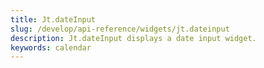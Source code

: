 ```yaml
---
title: Jt.dateInput
slug: /develop/api-reference/widgets/jt.dateinput
description: Jt.dateInput displays a date input widget.
keywords: calendar
---
```


<Autofunction function="streamlit.date_input" />
